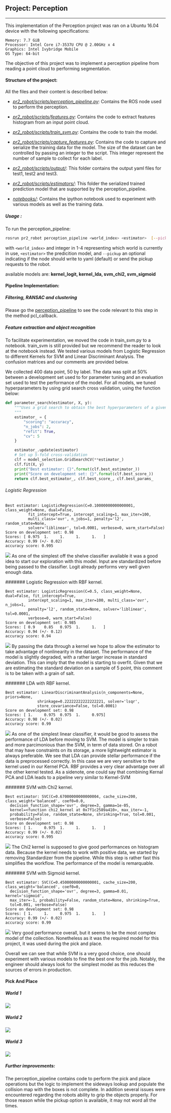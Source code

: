 ## Project: Perception
____

This implementation of the Perception project was ran on a Ubuntu 16.04 device with the following specifications:

    Memory: 7.7 GiB
    Processor: Intel Core i7-3537U CPU @ 2.00GHz x 4
    Graphics: Intel Ivybridge Mobile
    OS Type: 64-bit


The objective of this project was to implement a perception pipeline from reading a point cloud to performing segmentation.

#### Structure of the project:

All the files and their content is described below:

- [*pr2_robot/scripts/perception_pipeline.py*](./pr2_robot/scripts/perception_pipeline.py): Contains the ROS node used to perform the perception.

- [*pr2_robot/scripts/features.py*](./pr2_robot/scripts/features.py): Contains the code to extract features histogram from an input point cloud.

- [*pr2_robot/scripts/train_svm.py*](./pr2_robot/scripts/train_svm.py): Contains the code to train the model.

- [*pr2_robot/scripts/capture_features.py*](./pr2_robot/scripts/capture_features.py): Contains the code to capture and serialize the training data for the model. The size of the dataset can be controlled by passing an integer to the script. This integer represent the number of sample to collect for each label.
- [*pr2_robot/scripts/output/*](./pr2_robot/scripts/output/): This folder contains the output yaml files for test1, test2 and test3.
- [*pr2_robot/scripts/estimators/*](./pr2_robot/scripts/estimators/): This folder the serialized trained prediction model that are supported by the perception_pipeline.

- [*notebooks/*](./notebooks/): Contains the ipython notebook used to experiment with various models as well as the training data.


##### Usage :

To run the perception_pipeline:

```bash
rosrun pr2_robot perception_pipeline <world_index> <estimator>  [--pickup]
```

with `<world_index>` and integer in 1-4 representing which world is currently in use, `<estimator>` the predicition model, and `--pickup` an optional indicating if the node should write to yaml (default) or send the pickup requests to the robot.

available models are: __kernel_logit, kernel_lda, svm_chi2, svm_sigmoid__

#### Pipeline Implementation:

##### Filtering, RANSAC and clustering
Please go the [perception_pipeline](./pr2_robot/scripts/perception_pipeline.py) to see the code relevant to this step in the method pcl_callback. 

##### Feature extraction and object recognition

To facilitate experimentation, we moved the code in train_svm.py to a notebook. train_svm is still provided but we recommend the reader to look at the notebook instead. 
We tested various models from Logistic Regression to different Kernels for SVM and Linear Discriminant Analysis. The confusion matrices and our comments are provided below.

We collected 400 data point, 50 by label.
The data was split at 50% between a development set used to for parameter tuning and an evaluation set used to test the performance of the model. 
For all models, we tuned hyperparameters by using grid search cross validation, using the function below:

```python
def parameter_search(estimator, X, y):
    """Uses a grid search to obtain the best hyperparameters of a given on the provided dataset.
    """
    estimator_ = {
        "scoring": "accuracy",
        "n_jobs": 2,
        "refit": True,
        "cv": 5
    }

    estimator_.update(estimator)
    # Set up 5-fold cross-validation
    clf = model_selection.GridSearchCV(**estimator_)
    clf.fit(X, y)
    print("Best estimator: {}".format(clf.best_estimator_))
    print("Score on development set: {}".format(clf.best_score_))
    return clf.best_estimator_, clf.best_score_, clf.best_params_
```


###### Logistic Regression
```
Best estimator: LogisticRegression(C=0.10000000000000001, class_weight=None, dual=False,
          fit_intercept=True, intercept_scaling=1, max_iter=100,
          multi_class='ovr', n_jobs=1, penalty='l2', random_state=None,
          solver='liblinear', tol=0.0001, verbose=0, warm_start=False)
Score on development set: 0.98
Scores: [ 0.975  1.     1.     1.     1.   ]
Accuracy: 0.99 (+/- 0.02)
accuracy score: 0.995
```
![](./media/confusion_matrices/logit.jpg?raw=true)
As one of the simplest off the shelve classifier available it was a good idea to start our exploration with this model. Input are standardized before being passed to the classifier. 
Logit already performs very well given enough data. 

####### Logistic Regression with RBF kernel.
```
Best estimator: LogisticRegression(C=0.5, class_weight=None, dual=False, fit_intercept=True,
          intercept_scaling=1, max_iter=100, multi_class='ovr', n_jobs=1,
          penalty='l2', random_state=None, solver='liblinear', tol=0.0001,
          verbose=0, warm_start=False)
Score on development set: 0.985
Scores: [ 0.9    0.85   0.975  1.     1.   ]
Accuracy: 0.94 (+/- 0.12)
accuracy score: 0.94
```
![](./media/confusion_matrices/kernel_logit.jpg?raw=true)
By passing the data through a kernel we hope to allow the estimator to take advantage of nonlinearity in the dataset. The performance of the model is slightly degraded, with a rather larger increase in standard deviation. This can imply that the model is starting to overfit. Given that we are estimating the standard deviation on a sample of 5 point, this comment is to be taken with a grain of salt.

####### LDA with RBF kernel.
```
Best estimator: LinearDiscriminantAnalysis(n_components=None, priors=None,
              shrinkage=0.22222222222222221, solver='lsqr',
              store_covariance=False, tol=0.0001)
Score on development set: 0.98
Scores: [ 1.     0.975  0.975  1.     0.975]
Accuracy: 0.98 (+/- 0.02)
accuracy score: 0.99
```
![](./media/confusion_matrices/kernel_lda.jpg?raw=true)
As one of the simplest linear classifier, it would be good to assess the performance of LDA before moving to SVM. The model is simpler to train and more parcimonious than the SVM, in term of data stored. On a robot that may have constraints on its storage, a more lightweight estimator is always preferable.
We see that LDA can provide stellar performance if the data is preprocessed correctly. In this case we are very sensitive to the kernel used in our Kernel PCA. RBF provides a very clear advantage over all the other kernel tested.
As a sidenote, one could say that combining Kernal PCA and LDA leads to a pipeline very similar to Kernel-SVM

####### SVM with Chi2 kernel.
```
Best estimator: SVC(C=0.67000000000000004, cache_size=200, class_weight='balanced', coef0=0.0,
  decision_function_shape='ovr', degree=3, gamma=1e-05,
  kernel=<function chi2_kernel at 0x7f1c2589a410>, max_iter=-1,
  probability=False, random_state=None, shrinking=True, tol=0.001,
  verbose=False)
Score on development set: 0.98
Scores: [ 1.     0.975  1.     1.     1.   ]
Accuracy: 0.99 (+/- 0.02)
accuracy score: 0.995
```
![](./media/confusion_matrices/svm_chi2.jpg?raw=true)
The Chi2 kernel is supposed to give good performances on histogram data. Because the kernel needs to work with positive data, we started by removing Standardizer from the pipeline. While this step is rather fast this simplifies the workflow.
The performance of the model is remarquable.

####### SVM with Sigmoid kernel.
```
Best estimator: SVC(C=0.45000000000000001, cache_size=200, class_weight='balanced', coef0=0,
  decision_function_shape='ovr', degree=3, gamma=0.01, kernel='sigmoid',
  max_iter=-1, probability=False, random_state=None, shrinking=True,
  tol=0.001, verbose=False)
Score on development set: 0.98
Scores: [ 1.     1.     0.975  1.     1.   ]
Accuracy: 0.99 (+/- 0.02)
accuracy score: 0.99
```
![](./media/confusion_matrices/svm_sigmoid.jpg?raw=true)
Very good performance overall, but it seems to be the most complex model of the collection. Nonetheless as it was the required model for this project, it was used during the pick and place.


Overall we can see that while SVM is a very good choice, one should experiment with various models to fine the best one for the job. Notably, the engineer should always look for the simplest model as this reduces the sources of errors in production.

#### Pick And Place

##### World 1
![](./media/world1.png?raw=true)

##### World 2
![](./media/world2.png?raw=true)

##### World 3
![](./media/world3.png?raw=true)

#####  Further improvements:
The perception_pipeline contains code to perform the pick and place operations but the logic to implement the sideways lookup and populate the collision map with the boxes is not complete. In addition several issues were encountered regarding the robots ability to grip the objects properly. For those reason while the pickup option is available, it may not word all the times.
